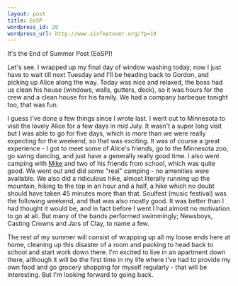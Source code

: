 ```yaml
--- 
layout: post
title: EoSP
wordpress_id: 20
wordpress_url: http://www.sixfeetover.org/?p=19
---
```

It's the End of Summer Post (EoSP)!

Let's see.  I wrapped up my final day of window washing today; now I just have to wait till next Tuesday and I'll be heading back to Gordon, and picking up Alice along the way. Today was nice and relaxed, the boss had us clean his house (windows, walls, gutters, deck), so it was hours for the crew and a clean house for his family.  We had a company barbeque tonight too, that was fun.

I guess I've done a few things since I wrote last.  I went out to Minnesota to visit the lovely Alice for a few days in mid July.  It wasn't a super long visit but I was able to go for five days, which is more than we were really expecting for the weekend, so that was exciting.  It was of course a great experience - I got to meet some of Alice's friends, go to the Minnesota zoo, go swing dancing, and just have a generally really good time.  I also went camping with <a title="Theory37" href="http://www.theory37.com">Mike</a> and two of his friends from school, which was quite good.  We went out and did some "real" camping - no amenities were available.  We also did a ridiculous hike, almost literally running up the mountain, hiking to the top in an hour and a half, a hike which no doubt should have taken 45 minutes more than that.  Soulfest (music festival) was the following weekend, and that was also mostly good.  It was better than I had thought it would be, and in fact before I went I had almost no motivation to go at all.  But many of the bands performed swimmingly; Newsboys, Casting Crowns and Jars of Clay, to name a few.

The rest of my summer will consist of wrapping up all my loose ends here at home, cleaning up this disaster of a room and packing to head back to school and start work down there.  I'm excited to live in an apartment down there, although it will be the first time in my life where I've had to provide my own food and go grocery shopping for myself regularly - that will be interesting.  But I'm looking forward to going back.
